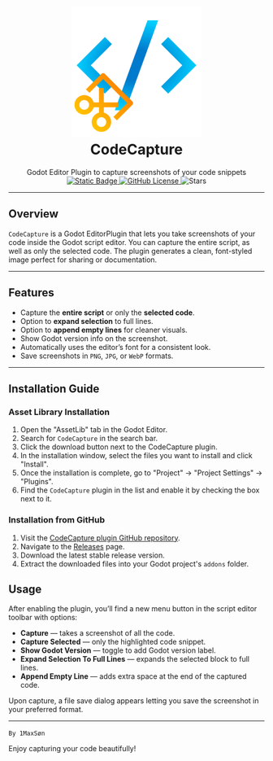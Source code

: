 <h1 align="center">
	<img alt="Logo" src="icon.svg"><br>
	<b>CodeCapture</b> <br>
</h1>
<p align="center">
Godot Editor Plugin to capture screenshots of your code snippets<br>
<a href="https://godotengine.org/download/archive/">
	<img alt="Static Badge" src="https://img.shields.io/badge/Godot-4.4%2B-blue">
</a>
<a href="LICENSE">
<img alt="GitHub License" src="https://img.shields.io/github/license/1MaxSon/code-capture">
</a>
<img alt="Stars" src="https://img.shields.io/github/stars/1MaxSon/code-capture">
</p>

---

## Overview

`CodeCapture` is a Godot EditorPlugin that lets you take screenshots of your code inside the Godot script editor. You can capture the entire script, as well as only the selected code. The plugin generates a clean, font-styled image perfect for sharing or documentation.

---

## Features

- Capture the **entire script** or only the **selected code**.
- Option to **expand selection** to full lines.
- Option to **append empty lines** for cleaner visuals.
- Show Godot version info on the screenshot.
- Automatically uses the editor’s font for a consistent look.
- Save screenshots in `PNG`, `JPG`, or `WebP` formats.

---

## Installation Guide
### Asset Library Installation
1. Open the "AssetLib" tab in the Godot Editor.
2. Search for `CodeCapture` in the search bar.
3. Click the download button next to the CodeCapture plugin.
4. In the installation window, select the files you want to install and click "Install".
5. Once the installation is complete, go to "Project" -> "Project Settings" -> "Plugins".
6. Find the `CodeCapture` plugin in the list and enable it by checking the box next to it.

### Installation from GitHub
1. Visit the [CodeCapture plugin GitHub repository](https://github.com/1MaxSon/code-capture).
2. Navigate to the [Releases](https://github.com/1MaxSon/code-capture/releases/latest) page.
3. Download the latest stable release version.
4. Extract the downloaded files into your Godot project's `addons` folder.

## Usage
After enabling the plugin, you’ll find a new menu button in the script editor toolbar with options:

- **Capture** — takes a screenshot of all the code.
- **Capture Selected** — only the highlighted code snippet.
- **Show Godot Version** — toggle to add Godot version label.
- **Expand Selection To Full Lines** — expands the selected block to full lines.
- **Append Empty Line** — adds extra space at the end of the captured code.

Upon capture, a file save dialog appears letting you save the screenshot in your preferred format.

---
`By 1MaxSøn`

Enjoy capturing your code beautifully!

